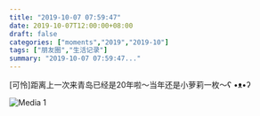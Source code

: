 ```yaml
---
title: "2019-10-07 07:59:47"
date: 2019-10-07T12:00:00+08:00
draft: false
categories: ["moments","2019","2019-10"]
tags: ["朋友圈","生活记录"]
summary: "2019-10-07 07:59:47..."
---
```


[可怜]距离上一次来青岛已经是20年啦～当年还是小萝莉一枚～ʕ •ᴥ•ʔ

![Media 1](/Moments/photos/2019-10-07/201910070759470.jpg)

